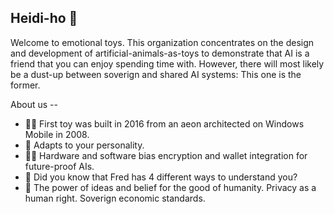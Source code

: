## Heidi-ho 👋

Welcome to emotional toys. This organization concentrates on the design and development of artificial-animals-as-toys to demonstrate that AI is a friend that you can enjoy spending time with. However, there will most likely be a dust-up between soverign and shared AI systems: This one is the former.

About us --

* 🙋‍♀️ First toy was built in 2016 from an aeon architected on Windows Mobile in 2008.
* 🌈 Adapts to your personality.
* 👩‍💻 Hardware and software bias encryption and wallet integration for future-proof AIs.
* 🍿 Did you know that Fred has 4 different ways to understand you?
* 🧙 The power of ideas and belief for the good of humanity. Privacy as a human right. Soverign economic standards.

